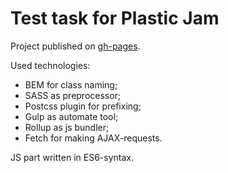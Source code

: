 # Test task for Plastic Jam

Project published on [gh-pages](https://electrovladyslav.github.io/plastic-jam-test/).

Used technologies:

* BEM for class naming;
* SASS as preprocessor;
* Postcss plugin for prefixing;
* Gulp as automate tool;
* Rollup as js bundler;
* Fetch for making AJAX-requests.

JS part written in ES6-syntax.